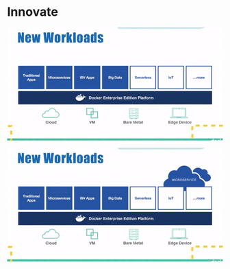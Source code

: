 # Innovate

![](../../../../../.gitbook/assets/image%20%2853%29.png)

![](../../../../../.gitbook/assets/image%20%2876%29.png)

